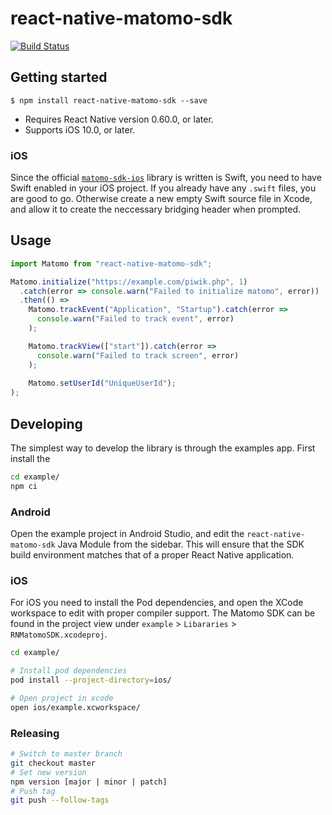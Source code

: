 # react-native-matomo-sdk

[![Build Status](https://travis-ci.org/terveystalo/react-native-matomo-sdk.svg?branch=master)](https://travis-ci.org/terveystalo/react-native-matomo-sdk)

## Getting started

`$ npm install react-native-matomo-sdk --save`

- Requires React Native version 0.60.0, or later.
- Supports iOS 10.0, or later.

### iOS

Since the official [`matomo-sdk-ios`](https://github.com/matomo-org/matomo-sdk-ios) library is written is Swift, you need to have Swift enabled in your iOS project. If you already have any `.swift` files, you are good to go. Otherwise create a new empty Swift source file in Xcode, and allow it to create the neccessary bridging header when prompted.

## Usage

```javascript
import Matomo from "react-native-matomo-sdk";

Matomo.initialize("https://example.com/piwik.php", 1)
  .catch(error => console.warn("Failed to initialize matomo", error))
  .then(() =>
    Matomo.trackEvent("Application", "Startup").catch(error =>
      console.warn("Failed to track event", error)
    );

    Matomo.trackView(["start"]).catch(error =>
      console.warn("Failed to track screen", error)
    );
    
    Matomo.setUserId("UniqueUserId");
);
```

## Developing

The simplest way to develop the library is through the examples app. First install the

```bash
cd example/
npm ci
```

### Android

Open the example project in Android Studio, and edit the `react-native-matomo-sdk` Java Module from the sidebar. This will ensure that the SDK build environment matches that of a proper React Native application.

### iOS

For iOS you need to install the Pod dependencies, and open the XCode workspace to edit with proper compiler support. The Matomo SDK can be found in the project view under `example` > `Libararies` > `RNMatomoSDK.xcodeproj`.

```bash
cd example/

# Install pod dependencies
pod install --project-directory=ios/

# Open project in xcode
open ios/example.xcworkspace/
```

### Releasing

```bash
# Switch to master branch
git checkout master
# Set new version
npm version [major | minor | patch]
# Push tag
git push --follow-tags
```

